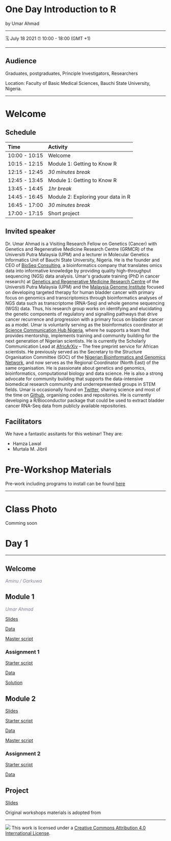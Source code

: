 # One Day Introduction to R

by Umar Ahmad

-----

:spiral_calendar: July 18 2021
:alarm_clock:     10:00 - 18:00 (GMT +1) 

-----

## Audience
Graduates, postgraduates, Principle Investigators, Researchers

Location: Faculty of Basic Medical Sciences, Bauchi State University, Nigeria.

-----


# Welcome <a id="welcome"></a>


## Schedule

| Time          | Activity         |
| :------------ | :--------------- |
| 10:00 - 10:15 | Welcome          |
| 10:15 - 12:15 | Module 1: Getting to Know R |
| 12:15 - 12:45 | *30 minutes break* |
| 12:45 - 13:45 | Module 1: Getting to Know R |
| 13:45 - 14:45 | *1hr  break*   |
| 14:45 - 16:45 | Module 2: Exploring your data in R |
| 16:45 - 17:00 | *30 minutes break* |
| 17:00 - 17:15 | Short project      |


## Invited speaker 

Dr. Umar Ahmad is a Visiting Research Fellow on Genetics (Cancer) with Genetics and Regenerative Medicine Research Centre (GRMCR) of the Universiti Putra Malaysia (UPM) and a lecturer in Molecular Genetics Informatics Unit of Bauchi State University, Nigeria. He is the founder and CEO of [BioSeq Consulting](https://bioseqc.com/), a bioinformatics company that translates omics data into informative knowledge by providing quality high-throughput sequencing (NGS) data analysis. Umar's graduate training (PhD in cancer research) at [Genetics and Regenerative Medicine Research Centre](https://grmrc.org/) of the Universiti Putra Malaysia (UPM) and the [Malaysia Genome Institute](https://mgi-nibm.my/v5/index.php) focused on developing targeted therapy for human bladder cancer with primary focus on genomics and transcriptomics through bioinformatics analyses of NGS data such as transcriptome (RNA-Seq) and whole genome sequencing (WGS) data. Thus, his research group works on identifying and elucidating the genetic components of regulatory and signalling pathways that drive cancer recurrence and progression with a primary focus on bladder cancer as a model. Umar is voluntarily serving as the bioinformatics coordinator at [Science Communication Hub Nigeria](https://www.scicomnigeria.org/), where he supports a team that provides mentorship, implements training and community building for the next generation of Nigerian scientists. He is currently the Scholarly Communication Lead at [AfricArXiv](https://info.africarxiv.org/) – The free preprint service for African scientists. He previously served as the Secretary to the Structure Organisation Committee (SOC) of the [Nigerian Bioinformatics and Genomics Network](http://www.nbgnetwork.org/), and now serves as the Regional Coordinator (North East) of the same organisation. He is passionate about genetics and genomics, bioinformatics, computational biology and data science. He is also a strong advocate for community building that supports the data-intensive biomedical research community and underrepresented groups in STEM fields. Umar is occasionally found on [Twitter](https://twitter.com/babasaraki1), sharing science and most of the time on [Github](https://github.com/babasaraki), organising codes and repositories. He is currently developing a R/Bioconductor package that could be used to extract bladder cancer RNA-Seq data from publicly available repositories.


## Facilitators 

We have a fantastic assitants for this webinar! They are:

- Hamza Lawal
- Murtala M. Jibril


# Pre-Workshop Materials <a id="preworkshop"></a>

Pre-work including programs to install can be found [here](https://github.com/babasaraki)


***

# Class Photo

Comming soon

# Day 1 <a id="day1"></a>

***

## Welcome

*<font color="#827e9c">Aminu / Garkuwa </font>*
 
 ## Module 1
 
 *<font color="#827e9c">Umar Ahmad</font>* 
 
 [Slides](https://drive.google.com/file/d/13tSS5kcFf7iCaIz_Cp1qbV0mDVFEGYJ_/view?usp=sharing)

 [Data](https://drive.google.com/file/d/1H7h9mHTYK1QAH4wfNCK9vmiXKFk8ajMZ/view?usp=sharing)
 
 [Master script](https://drive.google.com/file/d/1JBxZD6Xb2vKETA-5a-0S9LKZmwA3Io97/view?usp=sharing)
 
### Assignment 1 

[Starter script](https://drive.google.com/file/d/1NLsnVHOToG4OY9pWFrwYu60JG6NP3NjP/view?usp=sharing)

[Data](https://drive.google.com/file/d/1l3oCfJrn2ztoUjkpkctTr5_WGjFvD9JQ/view?usp=sharing)

[Solution](https://drive.google.com/file/d/1ULynyWmbZm035qhG88sQzYt4sEGXGADx/view?usp=sharing)

## Module 2

[Slides](https://drive.google.com/file/d/149V1hnFRZiAt5_tqDwVJNeI1baEBSVKh/view?usp=sharing)

[Starter script](https://drive.google.com/file/d/1w31LrBcjFJ46iCo992sIO01BbhKHAG7-/view?usp=sharing)

[Data](https://drive.google.com/file/d/1XeP5vWIv0uJXS8kvJT7CXa3b6APpKU3T/view?usp=sharing)

[Master script](https://drive.google.com/file/d/148vakGizrsq_7N69LfdXJbmLSlXsemDh/view?usp=sharing)

### Assignment 2 

[Starter script](https://drive.google.com/file/d/1PBkXgGVWOx9yRK6XNECcCstcDCfGENh3/view?usp=sharing)

[Data](https://drive.google.com/file/d/10uwH8Acm0-_XFMqBAgmvCrwyKKhpTkME/view?usp=sharing)

## Project

[Slides](https://drive.google.com/file/d/1H2EHnOBeMWyvkcAVcju8DddyExQuHXVm/view?usp=sharing)


Original workshops materials is adopted from 

-----

![](https://i.creativecommons.org/l/by/4.0/88x31.png) This work is
licensed under a [Creative Commons Attribution 4.0 International
License](https://creativecommons.org/licenses/by/4.0/).


